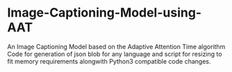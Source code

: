 # Image-Captioning-Model-using-AAT
An Image Captioning Model based on the Adaptive Attention Time algorithm
Code for generation of json blob for any language and script for resizing to fit memory requirements alongwith Python3 compatible code changes.
